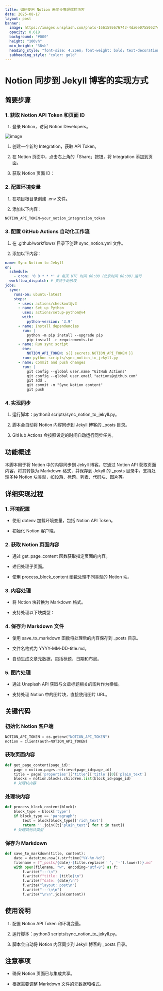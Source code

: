 ```yaml
---
title: 如何使用 Notion 来同步管理你的博客
date: 2025-08-17
layout: post
banner:
  image: https://images.unsplash.com/photo-1661595676743-4da6e0755062?crop=entropy&cs=tinysrgb&fit=max&fm=jpg&ixid=M3w2OTIwMzJ8MHwxfHJhbmRvbXx8fHx8fHx8fDE3NTU0MTkyOTZ8&ixlib=rb-4.1.0&q=80&w=1080
  opacity: 0.618
  background: "#000"
  height: "100vh"
  min_height: "38vh"
  heading_style: "font-size: 4.25em; font-weight: bold; text-decoration: underline"
  subheading_style: "color: gold"
---
```


# Notion 同步到 Jekyll 博客的实现方式

## 简要步骤

### 1. 获取 Notion API Token 和页面 ID

1. 登录 Notion，访问 Notion Developers。

![image](https://prod-files-secure.s3.us-west-2.amazonaws.com/a7a0cc5a-89b9-4cda-8686-1fba0ca52f40/d19c1afe-dea5-4312-9333-786b0ba83054/image.png?X-Amz-Algorithm=AWS4-HMAC-SHA256&X-Amz-Content-Sha256=UNSIGNED-PAYLOAD&X-Amz-Credential=ASIAZI2LB4663JTSFPM4%2F20250817%2Fus-west-2%2Fs3%2Faws4_request&X-Amz-Date=20250817T082815Z&X-Amz-Expires=3600&X-Amz-Security-Token=IQoJb3JpZ2luX2VjED0aCXVzLXdlc3QtMiJGMEQCIHOR7lv13%2FVuVCxOXkHVkLzQvfkuNv%2FJ2SbZ5wOUa%2BaWAiBsK397OmVE6rVumUioTF0HJY2ih2vZKte9J5pYi7b%2FZiqIBAiG%2F%2F%2F%2F%2F%2F%2F%2F%2F%2F8BEAAaDDYzNzQyMzE4MzgwNSIM2ncWPftzAZKWPnQ8KtwDGowkdUi8Saz1vQphAaFRFnjmR9uN%2BbLeCaNVgUNrTHZ%2BhptIS5GHp9EFKps4FlLNK2GypoIOnoSgTGA%2BIJy8d1z3BZKx2X5MjvpsRqJzvAMjiVORESOZn30xtqtoAEtvyxa%2Fp7WLuMdJveMo0oexfVRHSAIGiLHILMq8aW%2FD5u%2BrGqG6UHrz9z6iOtBxOha%2Ftb%2BmBlp%2FDbdHsdZGl4hK9rC6v7yKEjiQCc2X0rqw2JY2VKAUu6109cd%2FhALxAB3f9mVwVN%2FbLC4oH04sLT%2FxTQWOS6Ocs8AQTP%2FNpIvQUSawQPgeWL8e2rFN69KMo3TPN%2Bm3hnq29Ytd5ZQRw27KhuDj3v6vYG1Tia71yMK5HNdholm8Ez4frZnERNy%2BF4OqvF7NS0nC%2FVkpmS%2BhAM8kXjmoHnbK3nxT%2F0hJWV%2B6QTtfTsYf%2B2%2FNo04WkEhZZn12QP8am74FagCt4NA2%2FuEklndfyv5bTYo5Tv5td0Vn6luVEDAMG%2BTtS99dnYSC4AZBO79vAPeCYhsdbTT7ThhuzP5b3E4xKiCN8dhXg5rQeHTffHfvs6mdGMN6ZptG1QQfZkhBAvCS3ImwoqUA5rPK%2B65O8k8rXbfj661RoKhDxsZXq%2FjVH59dPTQyuHgw%2FbKFxQY6pgFP5%2BwJ0NPXjS6sqLDpu2N%2FFrhRBlPyhD2ZHoNYIB2ZwrlvTS%2F10MS7%2BCVRelHoRiG3ZUUWgkiwww4YUWYongd02VIswF0D%2FR%2Bu0xkH18LR4QwJT%2FRgsj%2BJYgit0nNzwPd0kSMu0avEOfSvLvdKh354LkPHWaDbrpIX1OHFW9XM12mIWUhrnyFaeiHjTTLUCme5Qe2EG%2BoMgYYTjlU5yRA2IEVAh9o6&X-Amz-Signature=3766604710c93652cd610dcfe7ba15e43a48fb76d345d370c334957512ed2d0a&X-Amz-SignedHeaders=host&x-amz-checksum-mode=ENABLED&x-id=GetObject)

1. 创建一个新的 Integration，获取 API Token。

1. 在 Notion 页面中，点击右上角的「Share」按钮，将 Integration 添加到页面。

1. 获取 Notion 页面 ID：


### 2. 配置环境变量

1. 在项目根目录创建 .env 文件。

1. 添加以下内容：

```javascript
NOTION_API_TOKEN=your_notion_integration_token
```

### 3. 配置 GitHub Actions 自动化工作流

1. 在 .github/workflows/ 目录下创建 sync_notion.yml 文件。

1. 添加以下内容：

```yaml
name: Sync Notion to Jekyll
on:
  schedule:
    - cron: '0 0 * * *' # 每天 UTC 时间 00:00（北京时间 08:00）运行
  workflow_dispatch: # 支持手动触发
jobs:
  sync:
    runs-on: ubuntu-latest
    steps:
      - uses: actions/checkout@v3
      - name: Set up Python
        uses: actions/setup-python@v4
        with:
          python-version: '3.9'
      - name: Install dependencies
        run: |
          python -m pip install --upgrade pip
          pip install -r requirements.txt
      - name: Run sync script
        env:
          NOTION_API_TOKEN: ${{ secrets.NOTION_API_TOKEN }}
        run: python scripts/sync_notion_to_jekyll.py
      - name: Commit and push changes
        run: |
          git config --global user.name "GitHub Actions"
          git config --global user.email "actions@github.com"
          git add .
          git commit -m "Sync Notion content"
          git push
```

### 4. 实现同步

1. 运行脚本：python3 scripts/sync_notion_to_jekyll.py。

1. 脚本会自动将 Notion 内容同步到 Jekyll 博客的 _posts 目录。

1. GitHub Actions 会按照设定的时间自动运行同步任务。

## 功能概述

本脚本用于将 Notion 中的内容同步到 Jekyll 博客。它通过 Notion API 获取页面内容，将其转换为 Markdown 格式，并保存到 Jekyll 的 _posts 目录中。支持处理多种 Notion 块类型，如段落、标题、列表、代码块、图片等。

## 详细实现过程

### 1. 环境配置

- 使用 dotenv 加载环境变量，包括 Notion API Token。

- 初始化 Notion 客户端。

### 2. 获取 Notion 页面内容

- 通过 get_page_content 函数获取指定页面的内容。

- 递归处理子页面。

- 使用 process_block_content 函数处理不同类型的 Notion 块。

### 3. 内容处理

- 将 Notion 块转换为 Markdown 格式。

- 支持处理以下块类型：


### 4. 保存为 Markdown 文件

- 使用 save_to_markdown 函数将处理后的内容保存到 _posts 目录。

- 文件名格式为 YYYY-MM-DD-title.md。

- 自动生成文章元数据，包括标题、日期和布局。

### 5. 图片处理

- 通过 Unsplash API 获取与文章标题相关的图片作为横幅。

- 支持处理 Notion 中的图片块，直接使用图片 URL。

## 关键代码

### 初始化 Notion 客户端

```python
NOTION_API_TOKEN = os.getenv("NOTION_API_TOKEN")
notion = Client(auth=NOTION_API_TOKEN)
```

### 获取页面内容

```python
def get_page_content(page_id):
    page = notion.pages.retrieve(page_id=page_id)
    title = page['properties']['title']['title'][0]['plain_text']
    blocks = notion.blocks.children.list(block_id=page_id)
    # 处理块内容
```

### 处理块内容

```python
def process_block_content(block):
    block_type = block['type']
    if block_type == 'paragraph':
        text = block[block_type]['rich_text']
        return ''.join([t['plain_text'] for t in text])
    # 处理其他块类型
```

### 保存为 Markdown

```python
def save_to_markdown(title, content):
    date = datetime.now().strftime("%Y-%m-%d")
    filename = f"_posts/{date}-{title.replace(' ', '-').lower()}.md"
    with open(filename, "w", encoding="utf-8") as f:
        f.write("---\n")
        f.write(f"title: {title}\n")
        f.write(f"date: {date}\n")
        f.write("layout: post\n")
        f.write("---\n\n")
        f.write("\n\n".join(content))
```

## 使用说明

1. 配置 Notion API Token 和环境变量。

1. 运行脚本：python3 scripts/sync_notion_to_jekyll.py。

1. 脚本会自动将 Notion 内容同步到 Jekyll 博客的 _posts 目录。

## 注意事项

- 确保 Notion 页面已与集成共享。

- 根据需要调整 Markdown 文件的元数据和格式。